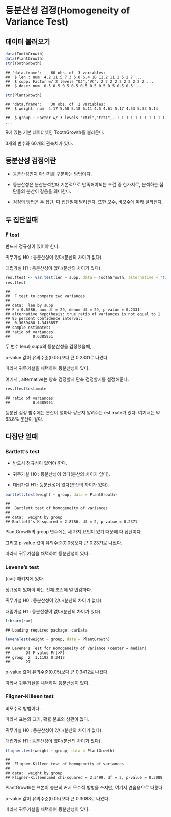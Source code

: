 # 등분산성 검정(Homogeneity of Variance Test)

## 데이터 불러오기

```r
data(ToothGrowth)
data(PlantGrowth)
str(ToothGrowth)
```

```
## 'data.frame':	60 obs. of  3 variables:
##  $ len : num  4.2 11.5 7.3 5.8 6.4 10 11.2 11.2 5.2 7 ...
##  $ supp: Factor w/ 2 levels "OJ","VC": 2 2 2 2 2 2 2 2 2 2 ...
##  $ dose: num  0.5 0.5 0.5 0.5 0.5 0.5 0.5 0.5 0.5 0.5 ...
```


```r
str(PlantGrowth)
```

```
## 'data.frame':	30 obs. of  2 variables:
##  $ weight: num  4.17 5.58 5.18 6.11 4.5 4.61 5.17 4.53 5.33 5.14 ...
##  $ group : Factor w/ 3 levels "ctrl","trt1",..: 1 1 1 1 1 1 1 1 1 1 ...
```


R에 있는 기본 데이터셋인 ToothGrowth를 불러온다.

3개의 변수와 60개의 관측치가 있다.

## 등분산성 검정이란
+ 등분산성인지 아닌지를 구분하는 방법이다.

+ 등분산성은 분산분석할때 기본적으로 만족해야되는 조건 중 한가지로, 분석하는 집단들의 분산이 같음을 의미한다.

+ 검정의 방법은 두 집단, 다 집단일때 달라진다. 또한 모수, 비모수에 따라 달라진다.


## 두 집단일때
### F test

반드시 정규성이 있어야 한다.

귀무가설 H0 : 등분산성이 있다(분산의 차이가 없다).

대립가설 H1 : 등분산성이 없다(분산의 차이가 있다).


```r
res.ftest <- var.test(len ~ supp, data = ToothGrowth, alternative = "two.sided")
res.ftest
```

```
## 
## 	F test to compare two variances
## 
## data:  len by supp
## F = 0.6386, num df = 29, denom df = 29, p-value = 0.2331
## alternative hypothesis: true ratio of variances is not equal to 1
## 95 percent confidence interval:
##  0.3039488 1.3416857
## sample estimates:
## ratio of variances 
##          0.6385951
```

두 변수 len과 supp의 등분산성을 검정했을때,

p-value 값이 유의수준(0.05)보다 큰 0.2331로 나왔다.

따라서 귀무가설을 채택하여 등분산성이 있다.

여기서 , alternative는 양측 검정할지 단측 검정할지를 설정해준다.


```r
res.ftest$estimate
```

```
## ratio of variances 
##          0.6385951
```

등분산 검정 함수에는 분산이 얼마나 같은지 알려주는 estimate가 있다.
여기서는 약 63.8% 분산이 같다.

## 다집단 일때
### Bartlett’s test

+ 반드시 정규성이 있어야 한다.

+ 귀무가설 H0 : 등분산성이 있다(분산의 차이가 없다).

+ 대립가설 H1 : 등분산성이 없다(분산의 차이가 있다).


```r
bartlett.test(weight ~ group, data = PlantGrowth)
```

```
## 
## 	Bartlett test of homogeneity of variances
## 
## data:  weight by group
## Bartlett's K-squared = 2.8786, df = 2, p-value = 0.2371
```

PlantGrowth의 group 변수에는 세 가지 요인이 있기 때문에 다 집단이다.

그리고 p-value 값이 유의수준(0.05)보다 큰 0.2371로 나왔다.

따라서 귀무가설을 채택하여 등분산성이 있다.



### Levene’s test

{car} 패키지에 있다.

정규성이 있어야 하는 전제 조건에 덜 민감하다.

귀무가설 H0 : 등분산성이 있다(분산의 차이가 없다).

대립가설 H1 : 등분산성이 없다(분산의 차이가 있다).


```r
library(car)
```

```
## Loading required package: carData
```

```r
leveneTest(weight ~ group, data = PlantGrowth)
```

```
## Levene's Test for Homogeneity of Variance (center = median)
##       Df F value Pr(>F)
## group  2  1.1192 0.3412
##       27
```

p-value 값이 유의수준(0.05)보다 큰 0.3412로 나왔다.

따라서 귀무가설을 채택하여 등분산성이 있다.



### Fligner-Killeen test

비모수적 방법이다.

따라서 표본의 크기, 확률 분포와 상관이 없다.

귀무가설 H0 : 등분산성이 있다(분산의 차이가 없다).

대립가설 H1 : 등분산성이 없다(분산의 차이가 있다).


```r
fligner.test(weight ~ group, data = PlantGrowth)
```

```
## 
## 	Fligner-Killeen test of homogeneity of variances
## 
## data:  weight by group
## Fligner-Killeen:med chi-squared = 2.3499, df = 2, p-value = 0.3088
```

PlantGrowth는 표본이 충분히 커서 모수적 방법을 쓰지만, 여기서 연습용으로 다룬다.

p-value 값이 유의수준(0.05)보다 큰 0.3088로 나왔다.

따라서 귀무가설을 채택하여 등분산성이 있다.


